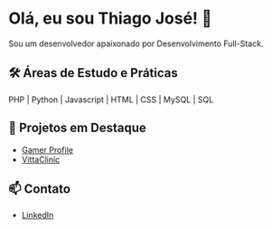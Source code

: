 # Olá, eu sou Thiago José! 👋
Sou um desenvolvedor apaixonado por Desenvolvimento Full-Stack.

## 🛠 Áreas de Estudo e Práticas
PHP | Python | Javascript | HTML | CSS | MySQL | SQL

## 🌟 Projetos em Destaque
- [Gamer Profile](https://github.com/thigodev/nlw-esports-explorer)
- [VittaClinic](https://github.com/thigodev/VittaClinic)

## 📫 Contato
- [LinkedIn](https://www.linkedin.com/in/thiago-jose-33b2aa310/)

